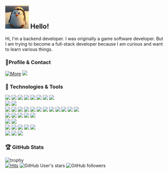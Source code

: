  ## <img src="https://github.com/extremecode716/extremecode716/blob/main/giphy.gif" width=75 height=75> Hello!
 
Hi, I'm a backend developer. I was originally a game software developer. But I am trying to become a full-stack developer because I am curious and want to learn various things. 


### 🤝Profile & Contact
[![More](https://img.shields.io/badge/info-Extreme%20Code-informational?style=for-the-badge&logoColor=white&color=000000&labelColor=blue)](https://github.com/extremecode716/ExtremeCode-Skills) [![](https://img.shields.io/badge/Gmail-informational?style=for-the-badge&logo=Gmail&logoColor=white&color=000000&labelColor=EA4335&link=mailto:extremecode716@gmail.com)](mailto:extremecode716@gmail.com)

### 🔧 Technologies & Tools
![](https://img.shields.io/badge/Code-C-informational?style=flat-square&logo=c&logoColor=white&color=A8B9CC)
![](https://img.shields.io/badge/Code-C%2B%2B[main1]-informational?style=flat-square&logo=c%2B%2B&&logoColor=white&color=00599C)
![](https://img.shields.io/badge/Code-Java[main2]-informational?style=flat-square&logo=Java&logoColor=white&color=007396)
![](https://img.shields.io/badge/Code-C%23[main3]-informational?style=flat-square&logo=c-sharp&logoColor=white&color=A8B9CC)
![](https://img.shields.io/badge/Code-JavaScript-informational?style=flat-square&logo=javascript&&logoColor=white&color=f7df1e)
![](https://img.shields.io/badge/Code-TypeScript-informational?style=flat-square&logo=typescript&&logoColor=white&color=3178c6)
![](https://img.shields.io/badge/Code-Python-informational?style=flat-square&logo=Python&logoColor=white&color=3776AB)
![](https://img.shields.io/badge/Code-Lua-informational?style=flat-square&logo=Lua&logoColor=white&color=2C2D72)   
![](https://img.shields.io/badge/Game-DirectX-informational?style=flat-square&logo=Microsoft&logoColor=white&color=5E5E5E)
![](https://img.shields.io/badge/Game-Unity-informational?style=flat-square&logo=Unity&logoColor=white&color=000000)    
![](https://img.shields.io/badge/Web-HTML5-informational?style=flat-square&logo=HTML5&logoColor=white&color=E34F26)
![](https://img.shields.io/badge/Web-CSS3-informational?style=flat-square&logo=CSS3&logoColor=white&color=1572B6)
![](https://img.shields.io/badge/Web-Node.js-informational?style=flat-square&logo=Node.js&logoColor=white&color=339933)
![](https://img.shields.io/badge/Web-Spring-informational?style=flat-square&logo=Spring&logoColor=white&color=6DB33F)
![](https://img.shields.io/badge/Web-SpringBoot-informational?style=flat-square&logo=SpringBoot&logoColor=white&color=6DB33F)
![](https://img.shields.io/badge/Web-ASP.NET-informational?style=flat-square&logo=SpringBoot&logoColor=white&color=0769AD)
![](https://img.shields.io/badge/Web-jQuery-informational?style=flat-square&logo=jQuery&logoColor=white&color=0769AD)
![](https://img.shields.io/badge/Kafka-informational?style=flat-square&logo=Apache-Kafka&logoColor=white&color=F8DC75)
![](https://img.shields.io/badge/gRPC-informational?style=flat-square&logo=gRPC&logoColor=white&color=F8DC75) 
![](https://img.shields.io/badge/Netty-informational?style=flat-square&logo=Netty&logoColor=white&color=F8DC75)
![](https://img.shields.io/badge/Gpio-informational?style=flat-square&logo=Gpio&logoColor=white&color=F8DC75)
![](https://img.shields.io/badge/Watson-informational?style=flat-square&logo=Watson&logoColor=white&color=F8DC75)  
![](https://img.shields.io/badge/API-WinAPI-informational?style=flat-square&logo=Windows&logoColor=white&color=0078D6)
![](https://img.shields.io/badge/Lib-MFC-informational?style=flat-square&logo=Microsoft&logoColor=white&color=5E5E5E)
![](https://img.shields.io/badge/Frame-WinForm-informational?style=flat-square&logo=Windows&logoColor=white&color=0078D6)
![](https://img.shields.io/badge/Frame-WPF-informational?style=flat-square&logo=Windows&logoColor=white&color=0078D6)
![](https://img.shields.io/badge/Frame-QT-informational?style=flat-square&logo=QT&logoColor=white&color=41CD52)   
![](https://img.shields.io/badge/DBMS-MySQL-informational?style=flat-square&logo=MySQL&logoColor=white&color=4479A1)
![](https://img.shields.io/badge/DBMS-Oracle-informational?style=flat-square&logo=Oracle&logoColor=white&color=F80000)    
![](https://img.shields.io/badge/IDE-Visual%20Studio-informational?style=flat-square&logo=Visual-Studio&logoColor=white&color=5C2D91)
![](https://img.shields.io/badge/Editor-Visual%20Studio%20Code-informational?style=flat-square&logo=Visual-Studio&logoColor=white&color=007ACC)
![](https://img.shields.io/badge/IDE-IntelliJ-informational?style=flat-square&logo=IntelliJIDEA&logoColor=white&color=000000)
![](https://img.shields.io/badge/IDE-Eclipse-informational?style=flat-square&logo=Eclipse-IDE&logoColor=white&color=2C2255)
![](https://img.shields.io/badge/IDE-PyCharm-informational?style=flat-square&logo=PyCharm&logoColor=white&color=000000)   
![](https://img.shields.io/badge/OS-Linux-informational?style=flat-square&logo=OS&logoColor=gray&color=E10098)
![](https://img.shields.io/badge/OS-Window-informational?style=flat-square&logo=OS&logoColor=gray&color=E10098)
![](https://img.shields.io/badge/OS-MacOS-informational?style=flat-square&logo=OS&logoColor=gray&color=E10098)   

### 🏆 GitHub Stats
![trophy](https://github-profile-trophy.vercel.app/?username=extremecode716&column=3&rank=SECRET,SSS,SS,S,AAA,AA,A,B&theme=juicyfresh)   
[![Hits](https://hits.seeyoufarm.com/api/count/incr/badge.svg?url=https%3A%2F%2Fgithub.com%2Fextremecode716&count_bg=%2379C83D&title_bg=%23555555&icon=git.svg&icon_color=%23E4FF34&title=hits&edge_flat=false)](https://hits.seeyoufarm.com) ![GitHub User's stars](https://img.shields.io/github/stars/extremecode716?style=social) ![GitHub followers](https://img.shields.io/github/followers/extremecode716?style=social)
